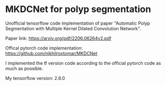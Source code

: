 # MKDCNet for polyp segmentation
Unofficial tensorflow code implementation of paper "Automatic Polyp Segmentation with Multiple Kernel Dilated Convolution Network".

Paper link: https://arxiv.org/pdf/2206.06264v2.pdf

Offical pytorch code implementation: https://github.com/nikhilroxtomar/MKDCNet

I implemented the tf version code according to the official pytorch code as much as possible.

My tensorflow version: 2.8.0
